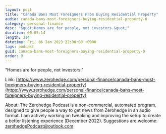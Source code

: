 ```yaml
---
layout: post
title: "Canada Bans Most Foreigners From Buying Residential Property"
audio: canada-bans-most-foreigners-buying-residential-property-0
category: personal-finance
desc: "&quot;Homes are for people, not investors.&quot;"
duration: 00:05:14
length: 314
datetime: Fri, 06 Jan 2023 22:00:00 +0000
tags: podcast
guid: canada-bans-most-foreigners-buying-residential-property-0
order: 0
---
```

&quot;Homes are for people, not investors.&quot;

Link: [https://www.zerohedge.com/personal-finance/canada-bans-most-foreigners-buying-residential-property](https://www.zerohedge.com/personal-finance/canada-bans-most-foreigners-buying-residential-property)

About: The Zerohedge Podcast is a non-commercial, automated program, designed to give people a way to get news from Zerohedge in an audio format.  I am actively working on tweaking and improving the setup to create a better listening experience (December 2022).  Suggestions are welcome: [zerohedgePodcast@outlook.com](mailto:zerohedgePodcast@outlook.com)